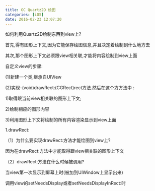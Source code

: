 ```yaml
---
title: OC Quartz2D 绘图
categories: [iOS]
date: 2016-02-23 12:07:20
---
```


如何利用Quartz2D绘制东西到view上?

首先,得有图形上下文,因为它能保存绘图信息,并且决定着绘制到什么地方去

其次,那个图形上下⽂必须跟view相关联,才能将内容绘制到view上面

⾃定义view的步骤:

(1)新建⼀个类,继承自UIView

(2)实现-(void)drawRect:(CGRect)rect⽅法.然后在这个⽅方法中 :

1)取得跟当前view相关联的图形上下文;

2)绘制相应的图形内容

3)利用图形上下文将绘制的所有内容渲染显示到view上面

1.drawRect:

（1）为什么要实现drawRect:⽅法才能绘图到view上?

因为在drawRect:⽅法中才能取得跟view相关联的图形上下文

（2）drawRect:⽅法在什么时候被调用?

当view第一次显示到屏幕上时(被加到UIWindow上显示出来)

调用view的setNeedsDisplay或者setNeedsDisplayInRect:时